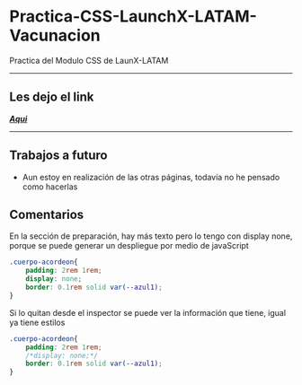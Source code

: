 # Practica-CSS-LaunchX-LATAM-Vacunacion
Practica del Modulo CSS de LaunX-LATAM

<hr>

## Les dejo el link

***[Aqui](https://lamazorca.github.io/Practica-CSS-LaunchX-LATAM-Vacunacion/)***

---

## Trabajos a futuro
* Aun estoy en realización de las otras páginas, todavía no he pensado como hacerlas

## Comentarios
En la sección de preparación, hay más texto pero lo tengo con display none, porque se puede generar un despliegue por medio de javaScript

```css
.cuerpo-acordeon{
    padding: 2rem 1rem;
    display: none;
    border: 0.1rem solid var(--azul1);
}
```


Si lo quitan desde el inspector se puede ver la información que tiene, igual ya tiene estilos

```css
.cuerpo-acordeon{
    padding: 2rem 1rem;
    /*display: none;*/
    border: 0.1rem solid var(--azul1);
}
```
